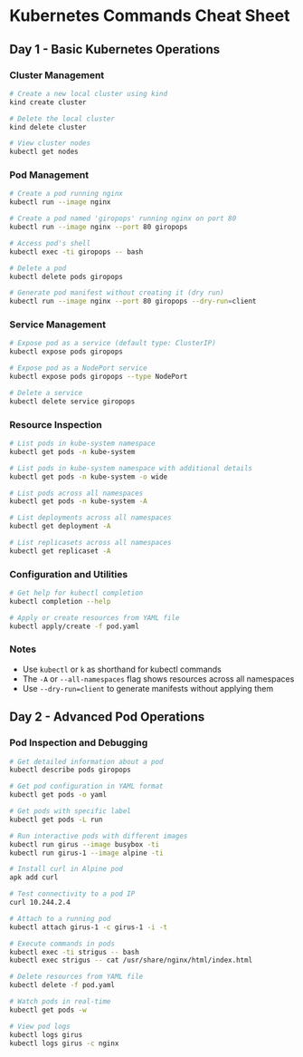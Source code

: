 # Kubernetes Commands Cheat Sheet

## Day 1 - Basic Kubernetes Operations

### Cluster Management
```bash
# Create a new local cluster using kind
kind create cluster

# Delete the local cluster
kind delete cluster

# View cluster nodes
kubectl get nodes
```

### Pod Management
```bash
# Create a pod running nginx
kubectl run --image nginx

# Create a pod named 'giropops' running nginx on port 80
kubectl run --image nginx --port 80 giropops

# Access pod's shell
kubectl exec -ti giropops -- bash

# Delete a pod
kubectl delete pods giropops

# Generate pod manifest without creating it (dry run)
kubectl run --image nginx --port 80 giropops --dry-run=client
```

### Service Management
```bash
# Expose pod as a service (default type: ClusterIP)
kubectl expose pods giropops

# Expose pod as a NodePort service
kubectl expose pods giropops --type NodePort

# Delete a service
kubectl delete service giropops
```

### Resource Inspection
```bash
# List pods in kube-system namespace
kubectl get pods -n kube-system

# List pods in kube-system namespace with additional details
kubectl get pods -n kube-system -o wide

# List pods across all namespaces
kubectl get pods -n kube-system -A

# List deployments across all namespaces
kubectl get deployment -A

# List replicasets across all namespaces
kubectl get replicaset -A
```

### Configuration and Utilities
```bash
# Get help for kubectl completion
kubectl completion --help

# Apply or create resources from YAML file
kubectl apply/create -f pod.yaml
```

### Notes
- Use `kubectl` or `k` as shorthand for kubectl commands
- The `-A` or `--all-namespaces` flag shows resources across all namespaces
- Use `--dry-run=client` to generate manifests without applying them

## Day 2 - Advanced Pod Operations

### Pod Inspection and Debugging
```bash
# Get detailed information about a pod
kubectl describe pods giropops

# Get pod configuration in YAML format
kubectl get pods -o yaml

# Get pods with specific label
kubectl get pods -L run

# Run interactive pods with different images
kubectl run girus --image busybox -ti
kubectl run girus-1 --image alpine -ti

# Install curl in Alpine pod
apk add curl

# Test connectivity to a pod IP
curl 10.244.2.4

# Attach to a running pod
kubectl attach girus-1 -c girus-1 -i -t

# Execute commands in pods
kubectl exec -ti strigus -- bash
kubectl exec strigus -- cat /usr/share/nginx/html/index.html

# Delete resources from YAML file
kubectl delete -f pod.yaml

# Watch pods in real-time
kubectl get pods -w

# View pod logs
kubectl logs girus
kubectl logs girus -c nginx
```
